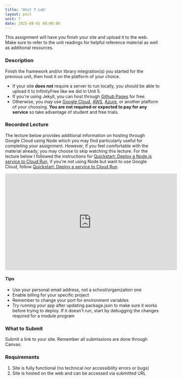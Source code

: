 ```yaml
---
title: 'Unit 7 Lab'
layout: post
unit: 7
date: 2025-08-01 00:00:00
---
```


This assignment will have you finish your site and upload it to the web. Make sure to refer to the unit readings for helpful reference material as well as additional resources. 

### Description
Finish the framework and/or library integration(s) you started for the previous unit, then host it on the platform of your choice. 
- If your site **does not** require a server to run locally, you should be able to upload it to InfinityFree like we did in Unit 5. 
- If you're using Jekyll, you can host through [Github Pages](http://pages.github.com) for free.
- Otherwise, you may use [Google Cloud](https://cloud.google.com/free/), [AWS](https://aws.amazon.com/free), [Azure](https://azure.microsoft.com/en-us/pricing/free-services/), or another platform of your choosing. **You are not required or expected to pay for any service** so take advantage of student and free trials.

### Recorded Lecture
The lecture below provides additional information on hosting through Google Cloud using Node which you may find particularly useful for completing your assignment. However, if you feel comfortable with the material already, you may choose to skip watching this lecture. For the lecture below I followed the instructions for [Quickstart: Deploy a Node.js service to Cloud Run](https://cloud.google.com/run/docs/quickstarts/build-and-deploy/deploy-nodejs-service), if you're not using Node but want to use Google Cloud, follow [Quickstart: Deploy a service to Cloud Run](https://cloud.google.com/run/docs/quickstarts/build-and-deploy/deploy-service-other-languages).

<iframe width="560" height="315" src="https://www.youtube.com/embed/NZHp1iMRyUg?si=wk8k9xf6gg7ks1wD" title="YouTube video player" frameborder="0" allow="accelerometer; autoplay; clipboard-write; encrypted-media; gyroscope; picture-in-picture; web-share" referrerpolicy="strict-origin-when-cross-origin" allowfullscreen></iframe>

#### Tips
- Use your personal email address, not a school/organization one
- Enable billing for your specific project
- Remember to change your port for environment variables
- Try running your app after updating package.json to make sure it works before trying to deploy. If it doesn't run, start by debugging the changes required for a module program

### What to Submit
Submit a link to your site. Remember all submissions are done through Canvas. 

### Requirements
1. Site is fully functional (no technical nor accessibility errors or bugs)
1. Site is hosted on the web and can be accessed via submitted URL
